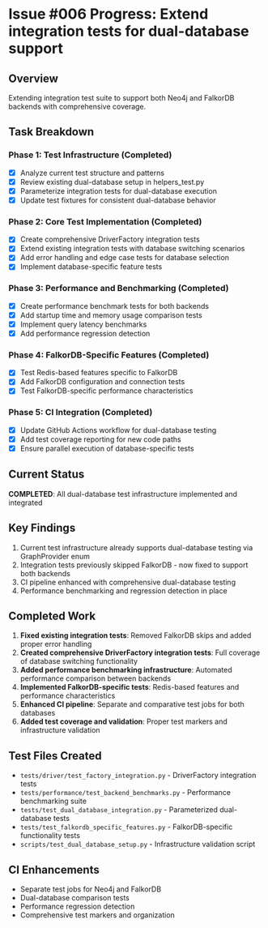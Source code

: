 # Issue #006 Progress: Extend integration tests for dual-database support

## Overview

Extending integration test suite to support both Neo4j and FalkorDB backends with comprehensive coverage.

## Task Breakdown

### Phase 1: Test Infrastructure (Completed)

- [x] Analyze current test structure and patterns
- [x] Review existing dual-database setup in helpers_test.py
- [x] Parameterize integration tests for dual-database execution
- [x] Update test fixtures for consistent dual-database behavior

### Phase 2: Core Test Implementation (Completed)

- [x] Create comprehensive DriverFactory integration tests
- [x] Extend existing integration tests with database switching scenarios
- [x] Add error handling and edge case tests for database selection
- [x] Implement database-specific feature tests

### Phase 3: Performance and Benchmarking (Completed)

- [x] Create performance benchmark tests for both backends
- [x] Add startup time and memory usage comparison tests
- [x] Implement query latency benchmarks
- [x] Add performance regression detection

### Phase 4: FalkorDB-Specific Features (Completed)

- [x] Test Redis-based features specific to FalkorDB
- [x] Add FalkorDB configuration and connection tests
- [x] Test FalkorDB-specific performance characteristics

### Phase 5: CI Integration (Completed)

- [x] Update GitHub Actions workflow for dual-database testing
- [x] Add test coverage reporting for new code paths
- [x] Ensure parallel execution of database-specific tests

## Current Status

**COMPLETED**: All dual-database test infrastructure implemented and integrated

## Key Findings

1. Current test infrastructure already supports dual-database testing via GraphProvider enum
2. Integration tests previously skipped FalkorDB - now fixed to support both backends
3. CI pipeline enhanced with comprehensive dual-database testing
4. Performance benchmarking and regression detection in place

## Completed Work

1. **Fixed existing integration tests**: Removed FalkorDB skips and added proper error handling
2. **Created comprehensive DriverFactory integration tests**: Full coverage of database switching functionality
3. **Added performance benchmarking infrastructure**: Automated performance comparison between backends
4. **Implemented FalkorDB-specific tests**: Redis-based features and performance characteristics
5. **Enhanced CI pipeline**: Separate and comparative test jobs for both databases
6. **Added test coverage and validation**: Proper test markers and infrastructure validation

## Test Files Created

- `tests/driver/test_factory_integration.py` - DriverFactory integration tests
- `tests/performance/test_backend_benchmarks.py` - Performance benchmarking suite
- `tests/test_dual_database_integration.py` - Parameterized dual-database tests
- `tests/test_falkordb_specific_features.py` - FalkorDB-specific functionality tests
- `scripts/test_dual_database_setup.py` - Infrastructure validation script

## CI Enhancements

- Separate test jobs for Neo4j and FalkorDB
- Dual-database comparison tests
- Performance regression detection
- Comprehensive test markers and organization
